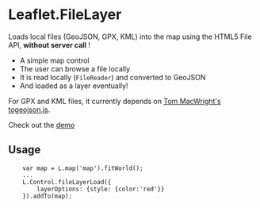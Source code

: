 Leaflet.FileLayer
=================

Loads local files (GeoJSON, GPX, KML) into the map using the HTML5 File API, **without server call** !

* A simple map control
* The user can browse a file locally
* It is read locally (``FileReader``) and converted to GeoJSON
* And loaded as a layer eventually!

For GPX and KML files, it currently depends on [Tom MacWright's togeojson.js](https://github.com/tmcw/togeojson).

Check out the [demo](http://makinacorpus.github.com/Leaflet.FileLayer/)

Usage
-----

```
    var map = L.map('map').fitWorld();
    ...
    L.Control.fileLayerLoad({
        layerOptions: {style: {color:'red'}}
    }).addTo(map);
```
